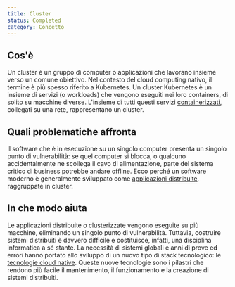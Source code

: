 ```yaml
---
title: Cluster
status: Completed
category: Concetto
---
```


## Cos'è

Un cluster è un gruppo di computer o applicazioni che lavorano insieme verso un comune obiettivo.  Nel contesto del cloud computing nativo, il termine è più spesso riferito a Kubernetes. Un cluster Kubernetes è un insieme di servizi (o workloads) che vengono eseguiti nei loro containers, di solito su macchine diverse. L'insieme di tutti questi servizi [containerizzati](/it/containerization/), collegati su una rete, rappresentano un cluster.

## Quali problematiche affronta

Il software che è in esecuzione su un singolo computer presenta un singolo punto di vulnerabilità: se quel computer si blocca, o qualcuno accidentalmente ne scollega il cavo di alimentazione, parte del sistema critico di business potrebbe andare offline. Ecco perché un software moderno è generalmente sviluppato come [applicazioni distribuite](/it/distributed-apps/), raggruppate in cluster. 

## In che modo aiuta

Le applicazioni distribuite o clusterizzate vengono eseguite su più macchine, eliminando un singolo punto di vulnerabilità. Tuttavia, costruire sistemi distribuiti è davvero difficile e costituisce, infatti, una disciplina informatica a sé stante. La necessità di sistemi globali e anni di prove ed errori hanno portato allo sviluppo di un nuovo tipo di stack tecnologico: le [tecnologie cloud native](/it/cloud-native-tech/). Queste nuove tecnologie sono i pilastri che rendono più facile il mantenimento, il funzionamento e la creazione di sistemi distribuiti.
